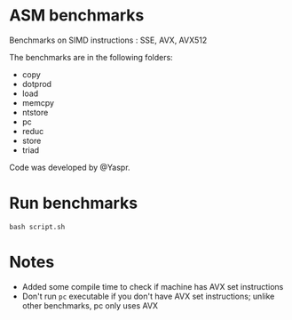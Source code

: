 # ASM benchmarks
 Benchmarks on SIMD instructions : SSE, AVX, AVX512

 The benchmarks are in the following folders:
 - copy
 - dotprod
 - load
 - memcpy
 - ntstore
 - pc
 - reduc
 - store
 - triad

 Code was developed by @Yaspr.

# Run benchmarks

```
bash script.sh
```

# Notes
- Added some compile time to check if machine has AVX set instructions
- Don't run `pc` executable if you don't have AVX set instructions; unlike other benchmarks, pc only uses AVX
